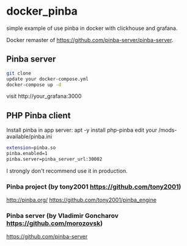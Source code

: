 # docker_pinba
simple example of use pinba in docker with clickhouse and grafana.

Docker remaster of https://github.com/pinba-server/pinba-server.

## Pinba server
```sh
git clone
update your docker-compose.yml
docker-compose up -d
````

visit http://your_grafana:3000

## PHP Pinba client
Install pinba in app server:
apt -y install php-pinba
edit your /mods-available/pinba.ini
```sh
extension=pinba.so
pinba.enabled=1
pinba.server=pinba_server_url:30002
````


I strongly don't recommend use it in production.

### Pinba project (by tony2001 https://github.com/tony2001)
http://pinba.org/ 
https://github.com/tony2001/pinba_engine

### Pinba server (by Vladimir Goncharov https://github.com/morozovsk)
https://github.com/pinba-server
